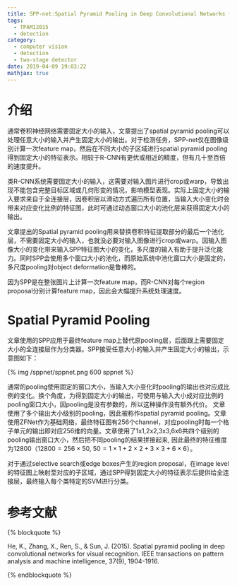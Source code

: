 ```yaml
---
title: SPP-net:Spatial Pyramid Pooling in Deep Convolutional Networks for Visual Recognition
tags:
  - TPAMI2015
  - detection
category:
  - computer vision
  - detection
  - two-stage detector
date: 2019-04-09 19:03:22
mathjax: true
---
```


# 介绍

通常卷积神经网络需要固定大小的输入，文章提出了spatial pyramid pooling可以处理任意大小的输入并产生固定大小的输出。对于检测任务，SPP-net仅在图像级别计算一次feature map，然后在不同大小的子区域进行spatial pyramid pooling得到固定大小的特征表示。相较于R-CNN有更优或相近的精度，但有几十至百倍的速度提升。

类R-CNN系统需要固定大小的输入，这需要对输入图片进行crop或warp，导致出现不能包含完整目标区域或几何形变的情况，影响模型表现。实际上固定大小的输入要求来自于全连接层，因卷积层以滑动方式遍历所有位置，当输入大小变化时会带来对应变化比例的特征图，此时可通过动态窗口大小的池化层来获得固定大小的输出。

文章提出的Spatial pyramid pooling用来替换卷积特征提取部分的最后一个池化层，不需要固定大小的输入，也就没必要对输入图像进行crop或warp。因输入图像大小的变化带来输入SPP特征图大小的变化，多尺度的输入有助于提升泛化能力。同时SPP会使用多个窗口大小的池化，而原始系统中池化窗口大小是固定的，多尺度pooling对object deformation是鲁棒的。

因为SPP是在整张图片上计算一次feature map，而R-CNN对每个region proposal分别计算feature map，因此会大幅提升系统处理速度。

# Spatial Pyramid Pooling

文章使用的SPP应用于最终feature map上替代原pooling层，后面跟上需要固定大小的全连接层作为分类器。SPP接受任意大小的输入并产生固定大小的输出，示意图如下：

{% img /sppnet/sppnet.png 600 sppnet %}

通常的pooling使用固定的窗口大小，当输入大小变化时pooling的输出也对应成比例的变化。换个角度，为得到固定大小的输出，可使用与输入大小成对应比例的pooling窗口大小，因pooling是没有参数的，所以这种操作没有额外代价。
文章使用了多个输出大小级别的pooling，因此被称作spatial pyramid pooling。文章使用ZFNet作为基础网络，最终特征图有256个channel，对应pooling时每一个格子单元的输出即对应256维的向量。文章使用了1x1,2x2,3x3,6x6共四个级别的pooling输出窗口大小，然后把不同pooling的结果拼接起来, 因此最终的特征维度为12800（$12800 = 256 \times 50$, $50 = 1 \times 1 + 2 \times 2 + 3 \times 3 + 6 \times 6$）。

对于通过selective search或edge boxes产生的region proposal，在image level的特征图上映射至对应的子区域，通过SPP得到固定大小的特征表示后提供给全连接层，最终输入每个类特定的SVM进行分类。

# 参考文献

{% blockquote %}

He, K., Zhang, X., Ren, S., & Sun, J. (2015). Spatial pyramid pooling in deep convolutional networks for visual recognition. IEEE transactions on pattern analysis and machine intelligence, 37(9), 1904-1916.

{% endblockquote %}
